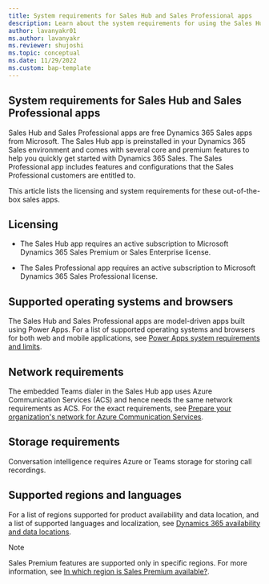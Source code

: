```yaml
---
title: System requirements for Sales Hub and Sales Professional apps 
description: Learn about the system requirements for using the Sales Hub and Sales Professional apps.
author: lavanyakr01
ms.author: lavanyakr
ms.reviewer: shujoshi
ms.topic: conceptual 
ms.date: 11/29/2022
ms.custom: bap-template 
---
```


## System requirements for Sales Hub and Sales Professional apps 

Sales Hub and Sales Professional apps are free Dynamics 365 Sales apps from Microsoft. The Sales Hub app is preinstalled in your Dynamics 365 Sales environment and comes with several core and premium features to help you quickly get started with Dynamics 365 Sales. The Sales Professional app includes features and configurations that the Sales Professional customers are entitled to.  

This article lists the licensing and system requirements for these out-of-the-box sales apps.  

## Licensing  

- The Sales Hub app requires an active subscription to Microsoft Dynamics 365 Sales Premium or Sales Enterprise license.  

- The Sales Professional app requires an active subscription to Microsoft Dynamics 365 Sales Professional license.  

## Supported operating systems and browsers  

The Sales Hub and Sales Professional apps are model-driven apps built using Power Apps. For a list of supported operating systems and browsers for both web and mobile applications, see [Power Apps system requirements and limits](https://learn.microsoft.com/en-us/power-apps/limits-and-config). 

## Network requirements  

The embedded Teams dialer in the Sales Hub app uses Azure Communication Services (ACS) and hence needs the same network requirements as ACS. For the exact requirements, see [Prepare your organization's network for Azure Communication Services](https://learn.microsoft.com/en-us/azure/communication-services/concepts/voice-video-calling/network-requirements). 

## Storage requirements  

Conversation intelligence requires Azure or Teams storage for storing call recordings.

## Supported regions and languages  

For a list of regions supported for product availability and data location, and a list of supported languages and localization, see [Dynamics 365 availability and data locations](https://learn.microsoft.com/en-us/dynamics365/get-started/availability).

> [!NOTE]
> Sales Premium features are supported only in specific regions. For more information, see [In which region is Sales Premium available?](faqs-sales-insights.md#in-which-region-is-sales-premium-available).



